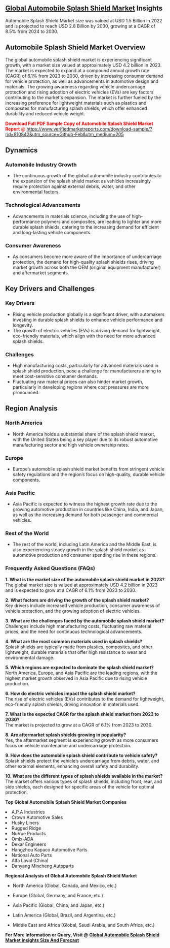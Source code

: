 <h2><a href="https://www.verifiedmarketreports.com/download-sample/?rid=810842&amp;utm_source=Github&amp;utm_medium=205" target="_blank">Global Automobile Splash Shield Market</a> Insights</h2><p>Automobile Splash Shield Market size was valued at USD 1.5 Billion in 2022 and is projected to reach USD 2.8 Billion by 2030, growing at a CAGR of 8.5% from 2024 to 2030.</p><p> <h2>Automobile Splash Shield Market Overview</h2> <p>The global automobile splash shield market is experiencing significant growth, with a market size valued at approximately USD 4.2 billion in 2023. The market is expected to expand at a compound annual growth rate (CAGR) of 6.1% from 2023 to 2030, driven by increasing consumer demand for vehicle protection, as well as advancements in automotive design and materials. The growing awareness regarding vehicle undercarriage protection and rising adoption of electric vehicles (EVs) are key factors contributing to the market's expansion. The market is further fueled by the increasing preference for lightweight materials such as plastics and composites for manufacturing splash shields, which offer enhanced durability and reduced vehicle weight.</p> <p><p><span class=""><span style="color: #ff0000;"><strong>Download Full PDF Sample Copy of Automobile Splash Shield Market Report</strong> @ </span><a href="https://www.verifiedmarketreports.com/download-sample/?rid=810842&amp;utm_source=Github-Feb&amp;utm_medium=205" target="_blank">https://www.verifiedmarketreports.com/download-sample/?rid=810842&amp;utm_source=Github-Feb&amp;utm_medium=205</a></span></p></p> <h2>Dynamics</h2> <h3>Automobile Industry Growth</h3> <ul> <li>The continuous growth of the global automobile industry contributes to the expansion of the splash shield market as vehicles increasingly require protection against external debris, water, and other environmental factors.</li> </ul> <h3>Technological Advancements</h3> <ul> <li>Advancements in materials science, including the use of high-performance polymers and composites, are leading to lighter and more durable splash shields, catering to the increasing demand for efficient and long-lasting vehicle components.</li> </ul> <h3>Consumer Awareness</h3> <ul> <li>As consumers become more aware of the importance of undercarriage protection, the demand for high-quality splash shields rises, driving market growth across both the OEM (original equipment manufacturer) and aftermarket segments.</li> </ul> <h2>Key Drivers and Challenges</h2> <h3>Key Drivers</h3> <ul> <li>Rising vehicle production globally is a significant driver, with automakers investing in durable splash shields to enhance vehicle performance and longevity.</li> <li>The growth of electric vehicles (EVs) is driving demand for lightweight, eco-friendly materials, which align with the need for more advanced splash shields.</li> </ul> <h3>Challenges</h3> <ul> <li>High manufacturing costs, particularly for advanced materials used in splash shield production, pose a challenge for manufacturers aiming to meet cost-sensitive consumer demands.</li> <li>Fluctuating raw material prices can also hinder market growth, particularly in developing regions where cost pressures are more pronounced.</li> </ul> <h2>Region Analysis</h2> <h3>North America</h3> <ul> <li>North America holds a substantial share of the splash shield market, with the United States being a key player due to its robust automotive manufacturing sector and high vehicle ownership rates.</li> </ul> <h3>Europe</h3> <ul> <li>Europe’s automobile splash shield market benefits from stringent vehicle safety regulations and the region’s focus on high-quality, durable vehicle components.</li> </ul> <h3>Asia Pacific</h3> <ul> <li>Asia Pacific is expected to witness the highest growth rate due to the growing automotive production in countries like China, India, and Japan, as well as the increasing demand for both passenger and commercial vehicles.</li> </ul> <h3>Rest of the World</h3> <ul> <li>The rest of the world, including Latin America and the Middle East, is also experiencing steady growth in the splash shield market as automotive production and consumer spending rise in these regions.</li> </ul> <h3>Frequently Asked Questions (FAQs)</h3> <p><strong>1. What is the market size of the automobile splash shield market in 2023?</strong><br> The global market size is valued at approximately USD 4.2 billion in 2023 and is expected to grow at a CAGR of 6.1% from 2023 to 2030.</p> <p><strong>2. What factors are driving the growth of the splash shield market?</strong><br> Key drivers include increased vehicle production, consumer awareness of vehicle protection, and the growing adoption of electric vehicles.</p> <p><strong>3. What are the challenges faced by the automobile splash shield market?</strong><br> Challenges include high manufacturing costs, fluctuating raw material prices, and the need for continuous technological advancements.</p> <p><strong>4. What are the most common materials used in splash shields?</strong><br> Splash shields are typically made from plastics, composites, and other lightweight, durable materials that offer high resistance to wear and environmental damage.</p> <p><strong>5. Which regions are expected to dominate the splash shield market?</strong><br> North America, Europe, and Asia Pacific are the leading regions, with the highest market growth observed in Asia Pacific due to rising vehicle production.</p> <p><strong>6. How do electric vehicles impact the splash shield market?</strong><br> The rise of electric vehicles (EVs) contributes to the demand for lightweight, eco-friendly splash shields, driving innovation in materials used.</p> <p><strong>7. What is the expected CAGR for the splash shield market from 2023 to 2030?</strong><br> The market is projected to grow at a CAGR of 6.1% from 2023 to 2030.</p> <p><strong>8. Are aftermarket splash shields growing in popularity?</strong><br> Yes, the aftermarket segment is experiencing growth as more consumers focus on vehicle maintenance and undercarriage protection.</p> <p><strong>9. How does the automobile splash shield contribute to vehicle safety?</strong><br> Splash shields protect the vehicle’s undercarriage from debris, water, and other external elements, enhancing overall safety and durability.</p> <p><strong>10. What are the different types of splash shields available in the market?</strong><br> The market offers various types of splash shields, including front, rear, and side shields, each designed for specific areas of the vehicle for optimal protection.</p> </p><p><strong>Top Global Automobile Splash Shield Market Companies</strong></p><div data-test-id=""><p><li>A.P.A Industries</li><li> Crown Automotive Sales</li><li> Husky Liners</li><li> Rugged Ridge</li><li> NuVue Products</li><li> Omix-ADA</li><li> Dekar Engineers</li><li> Hangzhou Kapaco Automotive Parts</li><li> National Auto Parts</li><li> Alfa Laval (China)</li><li> Danyang Mincheng Autoparts</li></p><div><strong>Regional Analysis of&nbsp;Global Automobile Splash Shield Market</strong></div><ul><li dir="ltr"><p dir="ltr">North America&nbsp;(Global, Canada, and Mexico, etc.)</p></li><li dir="ltr"><p dir="ltr">Europe (Global, Germany, and France, etc.)</p></li><li dir="ltr"><p dir="ltr">Asia Pacific&nbsp;(Global, China, and Japan, etc.)</p></li><li dir="ltr"><p dir="ltr">Latin America&nbsp;(Global, Brazil, and Argentina, etc.)</p></li><li dir="ltr">Middle East and Africa&nbsp;(Global, Saudi Arabia, and South Africa, etc.)</li></ul><p><strong>For More Information or Query, Visit @&nbsp;</strong><strong><a href="https://www.verifiedmarketreports.com/product/automobile-splash-shield-market/?utm_source=Github&amp;utm_medium=205" target="_blank">Global Automobile Splash Shield Market Insights Size And Forecast</a></strong></p></div>

